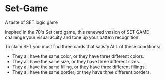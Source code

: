 # Set-Game
A taste of SET logic game

Inspired in the 70's Set card game, this renewed version of SET GAME challenge your visual acuity and tone up your pattern recognition.

To claim SET you must find three cards that satisfy ALL of these conditions:

<ul>
<li>They all have the same color,
or they have three different colors.</li>

<li>They all have the same size,
or they have three different sizes.</li>

<li>They all have the same filling,
or they have three different fillings.</li>

<li>They all have the same border,
or they have three different borders.</li>
</ul>

